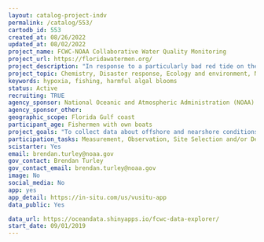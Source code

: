 ```yaml
---
layout: catalog-project-indv
permalink: /catalog/553/
cartodb_id: 553
created_at: 08/26/2022
updated_at: 08/02/2022
project_name: FCWC-NOAA Collaborative Water Quality Monitoring
project_url: https://floridawatermen.org/
project_description: "In response to a particularly bad red tide on the Gulf coast of Florida, a group of commercial and recreational fishermen started to collect data during fishing trips. The volunteers take an instrument and take water column profiles in several locations which are turned into environmental bulletins."
project_topic: Chemistry, Disaster response, Ecology and environment, Nature and outdoors, Ocean/water and marine
keywords: hypoxia, fishing, harmful algal blooms
status: Active
recruiting: TRUE
agency_sponsor: National Oceanic and Atmospheric Administration (NOAA)
agency_sponsor_other:
geographic_scope: Florida Gulf coast
participant_age: Fishermen with own boats
project_goals: "To collect data about offshore and nearshore conditions before, during and after red tides on the Gulf coast of Florida. We are particularly interested in monitoring the development of hypoxic (low oxygen) areas that can be devastating to marine life. The data are used to make fishery management decisions and being used to develop hypoxia forecasting capabilities."
participation_tasks: Measurement, Observation, Site Selection and/or Description
scistarter: Yes
email: brendan.turley@noaa.gov
gov_contact: Brendan Turley
gov_contact_email: brendan.turley@noaa.gov
image: No
social_media: No
app: yes
app_detail: https://in-situ.com/us/vusitu-app
data_public: Yes

data_url: https://oceandata.shinyapps.io/fcwc-data-explorer/
start_date: 09/01/2019
---
```

